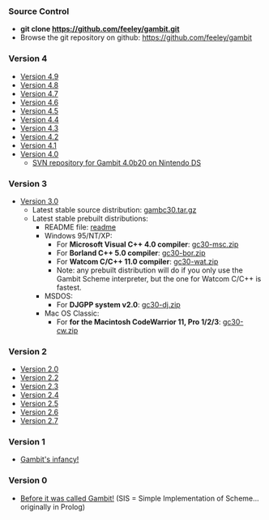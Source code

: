### Source Control

  - **git clone <https://github.com/feeley/gambit.git>**
  - Browse the git repository on github:
    <https://github.com/feeley/gambit>

### Version 4

  - [Version 4.9](http://www.iro.umontreal.ca/~gambit/download/gambit/v4.9)
  - [Version 4.8](http://www.iro.umontreal.ca/~gambit/download/gambit/v4.8)
  - [Version 4.7](http://www.iro.umontreal.ca/~gambit/download/gambit/v4.7)
  - [Version 4.6](http://www.iro.umontreal.ca/~gambit/download/gambit/v4.6)
  - [Version 4.5](http://www.iro.umontreal.ca/~gambit/download/gambit/v4.5)
  - [Version 4.4](http://www.iro.umontreal.ca/~gambit/download/gambit/v4.4)
  - [Version 4.3](http://www.iro.umontreal.ca/~gambit/download/gambit/v4.3)
  - [Version 4.2](http://www.iro.umontreal.ca/~gambit/download/gambit/v4.2)
  - [Version 4.1](http://www.iro.umontreal.ca/~gambit/download/gambit/v4.1)
  - [Version 4.0](http://www.iro.umontreal.ca/~gambit/download/gambit/v4.0)
      - [SVN repository for Gambit 4.0b20 on Nintendo
        DS](http://bunny.jonnay.net/gambitnds/trunk/)

### Version 3

  - [Version 3.0](http://www.iro.umontreal.ca/~gambit/download/gambit/v3.0)
      - Latest stable source distribution:
        [gambc30.tar.gz](http://www.iro.umontreal.ca/~gambit/download/gambit/v3.0/source/gambc30.tar.gz)
      - Latest stable prebuilt distributions:
          - README file:
            [readme](http://www.iro.umontreal.ca/~gambit/download/gambit/3.0/prebuilt/readme)
          - Windows 95/NT/XP:
              - For **Microsoft Visual C++ 4.0 compiler**:
                [gc30-msc.zip](http://www.iro.umontreal.ca/~gambit/download/gambit/v3.0/prebuilt/gc30-msc.zip)
              - For **Borland C++ 5.0 compiler**:
                [gc30-bor.zip](http://www.iro.umontreal.ca/~gambit/download/gambit/v3.0/prebuilt/gc30-bor.zip)
              - For **Watcom C/C++ 11.0 compiler**:
                [gc30-wat.zip](http://www.iro.umontreal.ca/~gambit/download/gambit/v3.0/prebuilt/gc30-wat.zip)
              - Note: any prebuilt distribution will do if you only use
                the Gambit Scheme interpreter, but the one for Watcom
                C/C++ is fastest.
          - MSDOS:
              - For **DJGPP system v2.0**:
                [gc30-dj.zip](http://www.iro.umontreal.ca/~gambit/download/gambit/v3.0/prebuilt/gc30-dj.zip)
          - Mac OS Classic:
              - For **for the Macintosh CodeWarrior 11, Pro 1/2/3**:
                [gc30-cw.zip](http://www.iro.umontreal.ca/~gambit/download/gambit/v3.0/prebuilt/gc30-cw.zip)

### Version 2

  - [Version 2.0](http://www.iro.umontreal.ca/~gambit/download/gambit/v2.0)
  - [Version 2.2](http://www.iro.umontreal.ca/~gambit/download/gambit/v2.2)
  - [Version 2.3](http://www.iro.umontreal.ca/~gambit/download/gambit/v2.3)
  - [Version 2.4](http://www.iro.umontreal.ca/~gambit/download/gambit/v2.4)
  - [Version 2.5](http://www.iro.umontreal.ca/~gambit/download/gambit/v2.5)
  - [Version 2.6](http://www.iro.umontreal.ca/~gambit/download/gambit/v2.6)
  - [Version 2.7](http://www.iro.umontreal.ca/~gambit/download/gambit/v2.7)

### Version 1

  - [Gambit's
    infancy\!](http://www.iro.umontreal.ca/~gambit/download/gambit/v1)

### Version 0

  - [Before it was called
    Gambit\!](http://www.iro.umontreal.ca/~gambit/download/gambit/v0)
    (SIS = Simple Implementation of Scheme... originally in Prolog)

